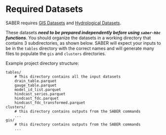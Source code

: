 # Required Datasets

SABER requires [GIS Datasets](./gis-data.md) and [Hydrological Datasets](./discharge-data.md).

These datasets ***need to be prepared independently before using `saber-hbc` functions***. You should organize the datasets in a working 
directory that contains 3 subdirectories, as shown below. SABER will expect your inputs to be in the `tables` directory 
with the correct names and will generate many files to populate the `gis` and `clusters` directories. 

Example project directory structure:

    tables/
        # This directory contains all the input datasets
        drain_table.parquet
        gauge_table.parquet
        model_id_list.parquet
        hindcast_series.parquet
        hindcast_fdc.parquet
        hindcast_fdc_transformed.parquet
    clusters/
        # this directory contains outputs from the SABER commands
        ... 
    gis/
        # this directory contains outputs from the SABER commands
        ...
